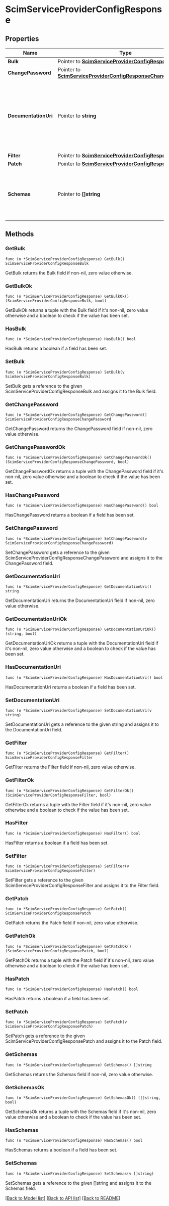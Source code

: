 # ScimServiceProviderConfigResponse

## Properties

Name | Type | Description | Notes
------------ | ------------- | ------------- | -------------
**Bulk** | Pointer to [**ScimServiceProviderConfigResponseBulk**](ScimServiceProviderConfigResponse_bulk.md) |  | [optional] 
**ChangePassword** | Pointer to [**ScimServiceProviderConfigResponseChangePassword**](ScimServiceProviderConfigResponse_changePassword.md) |  | [optional] 
**DocumentationUri** | Pointer to **string** | The URI that points to the SCIM service provider&#39;s documentation, providing further details about the service&#39;s capabilities and usage. | [optional] 
**Filter** | Pointer to [**ScimServiceProviderConfigResponseFilter**](ScimServiceProviderConfigResponse_filter.md) |  | [optional] 
**Patch** | Pointer to [**ScimServiceProviderConfigResponsePatch**](ScimServiceProviderConfigResponse_patch.md) |  | [optional] 
**Schemas** | Pointer to **[]string** | A list of SCIM schemas that define the structure and data types supported by the service provider. | [optional] 

## Methods

### GetBulk

`func (o *ScimServiceProviderConfigResponse) GetBulk() ScimServiceProviderConfigResponseBulk`

GetBulk returns the Bulk field if non-nil, zero value otherwise.

### GetBulkOk

`func (o *ScimServiceProviderConfigResponse) GetBulkOk() (ScimServiceProviderConfigResponseBulk, bool)`

GetBulkOk returns a tuple with the Bulk field if it's non-nil, zero value otherwise
and a boolean to check if the value has been set.

### HasBulk

`func (o *ScimServiceProviderConfigResponse) HasBulk() bool`

HasBulk returns a boolean if a field has been set.

### SetBulk

`func (o *ScimServiceProviderConfigResponse) SetBulk(v ScimServiceProviderConfigResponseBulk)`

SetBulk gets a reference to the given ScimServiceProviderConfigResponseBulk and assigns it to the Bulk field.

### GetChangePassword

`func (o *ScimServiceProviderConfigResponse) GetChangePassword() ScimServiceProviderConfigResponseChangePassword`

GetChangePassword returns the ChangePassword field if non-nil, zero value otherwise.

### GetChangePasswordOk

`func (o *ScimServiceProviderConfigResponse) GetChangePasswordOk() (ScimServiceProviderConfigResponseChangePassword, bool)`

GetChangePasswordOk returns a tuple with the ChangePassword field if it's non-nil, zero value otherwise
and a boolean to check if the value has been set.

### HasChangePassword

`func (o *ScimServiceProviderConfigResponse) HasChangePassword() bool`

HasChangePassword returns a boolean if a field has been set.

### SetChangePassword

`func (o *ScimServiceProviderConfigResponse) SetChangePassword(v ScimServiceProviderConfigResponseChangePassword)`

SetChangePassword gets a reference to the given ScimServiceProviderConfigResponseChangePassword and assigns it to the ChangePassword field.

### GetDocumentationUri

`func (o *ScimServiceProviderConfigResponse) GetDocumentationUri() string`

GetDocumentationUri returns the DocumentationUri field if non-nil, zero value otherwise.

### GetDocumentationUriOk

`func (o *ScimServiceProviderConfigResponse) GetDocumentationUriOk() (string, bool)`

GetDocumentationUriOk returns a tuple with the DocumentationUri field if it's non-nil, zero value otherwise
and a boolean to check if the value has been set.

### HasDocumentationUri

`func (o *ScimServiceProviderConfigResponse) HasDocumentationUri() bool`

HasDocumentationUri returns a boolean if a field has been set.

### SetDocumentationUri

`func (o *ScimServiceProviderConfigResponse) SetDocumentationUri(v string)`

SetDocumentationUri gets a reference to the given string and assigns it to the DocumentationUri field.

### GetFilter

`func (o *ScimServiceProviderConfigResponse) GetFilter() ScimServiceProviderConfigResponseFilter`

GetFilter returns the Filter field if non-nil, zero value otherwise.

### GetFilterOk

`func (o *ScimServiceProviderConfigResponse) GetFilterOk() (ScimServiceProviderConfigResponseFilter, bool)`

GetFilterOk returns a tuple with the Filter field if it's non-nil, zero value otherwise
and a boolean to check if the value has been set.

### HasFilter

`func (o *ScimServiceProviderConfigResponse) HasFilter() bool`

HasFilter returns a boolean if a field has been set.

### SetFilter

`func (o *ScimServiceProviderConfigResponse) SetFilter(v ScimServiceProviderConfigResponseFilter)`

SetFilter gets a reference to the given ScimServiceProviderConfigResponseFilter and assigns it to the Filter field.

### GetPatch

`func (o *ScimServiceProviderConfigResponse) GetPatch() ScimServiceProviderConfigResponsePatch`

GetPatch returns the Patch field if non-nil, zero value otherwise.

### GetPatchOk

`func (o *ScimServiceProviderConfigResponse) GetPatchOk() (ScimServiceProviderConfigResponsePatch, bool)`

GetPatchOk returns a tuple with the Patch field if it's non-nil, zero value otherwise
and a boolean to check if the value has been set.

### HasPatch

`func (o *ScimServiceProviderConfigResponse) HasPatch() bool`

HasPatch returns a boolean if a field has been set.

### SetPatch

`func (o *ScimServiceProviderConfigResponse) SetPatch(v ScimServiceProviderConfigResponsePatch)`

SetPatch gets a reference to the given ScimServiceProviderConfigResponsePatch and assigns it to the Patch field.

### GetSchemas

`func (o *ScimServiceProviderConfigResponse) GetSchemas() []string`

GetSchemas returns the Schemas field if non-nil, zero value otherwise.

### GetSchemasOk

`func (o *ScimServiceProviderConfigResponse) GetSchemasOk() ([]string, bool)`

GetSchemasOk returns a tuple with the Schemas field if it's non-nil, zero value otherwise
and a boolean to check if the value has been set.

### HasSchemas

`func (o *ScimServiceProviderConfigResponse) HasSchemas() bool`

HasSchemas returns a boolean if a field has been set.

### SetSchemas

`func (o *ScimServiceProviderConfigResponse) SetSchemas(v []string)`

SetSchemas gets a reference to the given []string and assigns it to the Schemas field.


[[Back to Model list]](../README.md#documentation-for-models) [[Back to API list]](../README.md#documentation-for-api-endpoints) [[Back to README]](../README.md)


